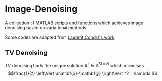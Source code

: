 # Image-Denoising
A collection of MATLAB scripts and functions which achieves image denoising based on variational methods

Some codes are adapted from [Laurent Condat's work](https://lcondat.github.io/software.html).

## TV Denoising
TV denoising finds the unique solution $\mathbf{x}^\star \in \mathbb{R}^{M \times N}$ which minimises
$$\frac{1}{2} \left\Vert \mathbf{x}-\mathbf{y} \right\Vert ^2 + \lambda $$ 
<!--stackedit_data:
eyJoaXN0b3J5IjpbNzcyODE1ODk3LC0xNzY5NjExMzc5LC0xNz
U3ODU5MDkwLC0yNDY2MTc3ODJdfQ==
-->